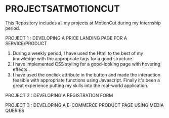 # PROJECTSATMOTIONCUT
<p>This Repository includes all my projects at MotionCut during my Internship period.</p>
<p>PROJECT 1 : DEVELOPING A PRICE LANDING PAGE FOR A SERVICE/PRODUCT</p>
<ol>
  <li>During a weekly period, I have used the Html to the best of my knowledge with the appropriate tags for a good structure.</li>
  <li>I have implemented CSS styling for a good-looking page with hovering effects .</li>
  <li>I have used the onclick attribute in the button and made the interaction feasible with appropriate functions using Javascript. Finally it's been a great experience putting my skills into the real-world application.</li>
</ol>
<p>PROJECT 2 : DEVELOPING A REGISTRATION FORM</p>
<p>PROJECT 3 : DEVELOPING A E-COMMERCE PRODUCT PAGE USING MEDIA QUERIES</p>
